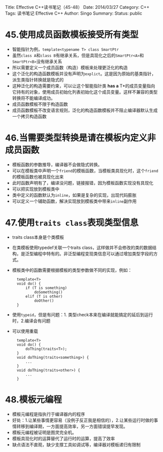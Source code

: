 Title: Effective C++读书笔记（45-48）
Date: 2014/03/27
Category: C++
Tags: 读书笔记 Effective C++
Author: Singo
Summary: 
Status: public

# 45.使用成员函数模板接受所有类型

- 智能指针为例，`template<typename T> class SmartPtr`
- 虽然`class A`和`class B`有继承关系，但是具现化之后的`SmartPtr<A>`和`SmartPtr<B>`没有继承关系
- 所以需要定义一个成员函数（构造）模板来处理更泛化的构造
- 这个泛化的构造函数模板并没有声明为`explict`。这是因为原始的基类指针，派生类指针转换就是隐式的
- 这种泛化的构造需要约束，可以让这个智能指针类 **has a** T\*的成员变量指向它持有的对象，使用成员初始化列表初始化这个成员变量。这样不兼容的类型转换将不能编译成功。
- 成员函数模板不限于构造函数
- 成员函数模板不改变语言规则，泛化的构造函数模板并不阻止编译器默认生成一个拷贝构造函数

# 46.当需要类型转换是请在模板内定义非成员函数

- 模板函数的参数推导，编译器不会做隐式转换。
- 可以在模板类中声明一个`friend`的模板函数，当模板类具现化时，这个`friend`的模板函数也被具现化出来
- 此时函数声明有了，编译没问题，链接报错，因为模板函数实现没有具现化
- 可以把实现放到模板类中
- 类中定义的函数默认为`inline`，如果是复杂的实现，出现代码膨胀
- 可以定义一个辅助函数，解决实现放到模板类中带来`inline`副作用

# 47.使用`traits class`表现类型信息

- traits class本身是个类模板
- 在类模板使用typedef关联一个traits class，这样做并不会修改的类的数据结构，是泛型编程中特有的。非泛型编程变现类信息可以通过增加类型字段的方式。
- 模板类中的函数需要根据模板的类型参数做不同的实现，例如：

		template<T>
		void do() {
			if (T is something)
				doSomething()
			elif (T is other)
				doOther()
		}

- 使用`typeid`，但是有问题：1. 类型check本来在编译就能搞定的延后到运行时，2.编译会有问题
- 可以使用重载
		
		template<T>
		void do() {
			doThing(traits<T>);
		}
		void doThing(traits<something>) {
			...
		}
		void doThing(traits<other>) {
			...
		}

# 48.模板元编程

- 模板元编程是指执行于编译器内的程序
- 好处：1.让某些事情更容易（没例子反正我是相信的），2.让某些运行时做的事情转移到编译期，一方面提高效率，另一方面错误提早发现。
- 模板元编程被证明是图灵完全机。
- 模板具现化时的运算替代了运行时的运算，提高了效率
- 缺点语法不直观，缺少支撑工具如调试等，编译器对模板递归有限制